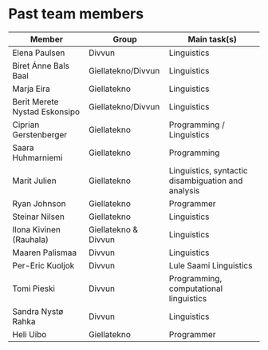 Past team members
=================

| Member                        | Group                | Main task(s)                                       |
|-------------------------------|----------------------|----------------------------------------------------|
| Elena Paulsen                 | Divvun               | Linguistics                                        |
| Biret Ánne Bals Baal          | Giellatekno/Divvun   | Linguistics                                        |
| Marja Eira                    | Giellatekno          | Linguistics                                        |
| Berit Merete Nystad Eskonsipo | Giellatekno/Divvun   | Linguistics                                        |
| Ciprian Gerstenberger         | Giellatekno          | Programming / Linguistics                          |
| Saara Huhmarniemi             | Giellatekno          | Programming                                        |
| Marit Julien                  | Giellatekno          | Linguistics, syntactic disambiguation and analysis |
| Ryan Johnson                  | Giellatekno          | Programmer                                         |
| Steinar Nilsen                | Giellatekno          | Linguistics                                        |
| Ilona Kivinen (Rauhala)       | Giellatekno & Divvun | Linguistics                                        |
| Maaren Palismaa               | Divvun               | Linguistics                                        |
| Per-Eric Kuoljok              | Divvun               | Lule Saami Linguistics                             |
| Tomi Pieski                   | Divvun               | Programming, computational linguistics             |
| Sandra Nystø Rahka            | Divvun               | Linguistics                                        |
| Heli Uibo                     | Giellatekno          | Programmer                                         |
